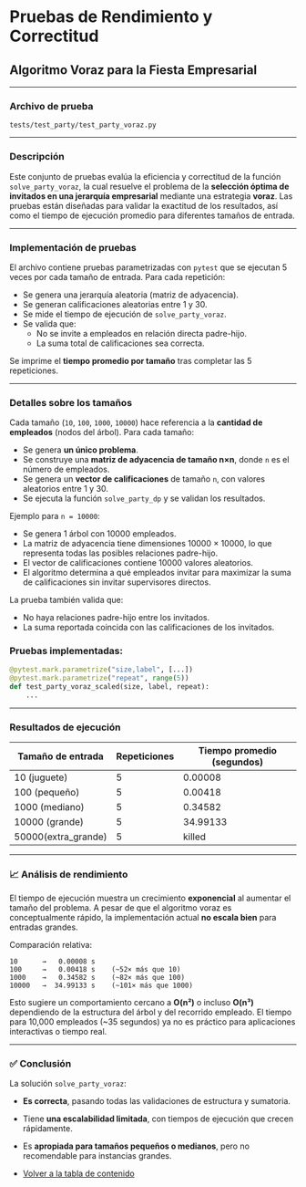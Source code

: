 
# Pruebas de Rendimiento y Correctitud  
## Algoritmo Voraz para la Fiesta Empresarial

---

### Archivo de prueba  
`tests/test_party/test_party_voraz.py`

---

### Descripción

Este conjunto de pruebas evalúa la eficiencia y correctitud de la función `solve_party_voraz`, la cual resuelve el problema de la **selección óptima de invitados en una jerarquía empresarial** mediante una estrategia **voraz**. Las pruebas están diseñadas para validar la exactitud de los resultados, así como el tiempo de ejecución promedio para diferentes tamaños de entrada.

---

### Implementación de pruebas

El archivo contiene pruebas parametrizadas con `pytest` que se ejecutan 5 veces por cada tamaño de entrada. Para cada repetición:

- Se genera una jerarquía aleatoria (matriz de adyacencia).
- Se generan calificaciones aleatorias entre 1 y 30.
- Se mide el tiempo de ejecución de `solve_party_voraz`.
- Se valida que:
  - No se invite a empleados en relación directa padre-hijo.
  - La suma total de calificaciones sea correcta.

Se imprime el **tiempo promedio por tamaño** tras completar las 5 repeticiones.

---
### Detalles sobre los tamaños
Cada tamaño (`10`, `100`, `1000`, `10000`) hace referencia a la **cantidad de empleados** (nodos del árbol). Para cada tamaño:

- Se genera **un único problema**.
- Se construye una **matriz de adyacencia de tamaño n×n**, donde `n` es el número de empleados.
- Se genera un **vector de calificaciones** de tamaño `n`, con valores aleatorios entre 1 y 30.
- Se ejecuta la función `solve_party_dp` y se validan los resultados.

Ejemplo para `n = 10000`:

 - Se genera 1 árbol con 10000 empleados.
 - La matriz de adyacencia tiene dimensiones 10000 × 10000, lo que representa todas las posibles relaciones padre-hijo.
 - El vector de calificaciones contiene 10000 valores aleatorios.
 - El algoritmo determina a qué empleados invitar para maximizar la suma de calificaciones sin invitar supervisores directos.

La prueba también valida que:

 - No haya relaciones padre-hijo entre los invitados. 
 - La suma reportada coincida con las calificaciones de los invitados.

### Pruebas implementadas:

```python
@pytest.mark.parametrize("size,label", [...])
@pytest.mark.parametrize("repeat", range(5))
def test_party_voraz_scaled(size, label, repeat):
    ...
```

---

### Resultados de ejecución

| Tamaño de entrada  | Repeticiones  | Tiempo promedio (segundos)   |
|------------------- |-------------- |------------------------------|
| 10 (juguete)       | 5             | 0.00008                      |
| 100 (pequeño)      | 5             | 0.00418                      |
| 1000 (mediano)     | 5             | 0.34582                      |
| 10000 (grande)     | 5             | 34.99133                     |
| 50000(extra_grande)| 5             |  killed                      |
---

### 📈 Análisis de rendimiento

El tiempo de ejecución muestra un crecimiento **exponencial** al aumentar el tamaño del problema. A pesar de que el algoritmo voraz es conceptualmente rápido, la implementación actual **no escala bien** para entradas grandes.

Comparación relativa:

```
10      →   0.00008 s
100     →   0.00418 s    (~52× más que 10)
1000    →   0.34582 s    (~82× más que 100)
10000   →  34.99133 s    (~101× más que 1000)
```

Esto sugiere un comportamiento cercano a **O(n²)** o incluso **O(n³)** dependiendo de la estructura del árbol y del recorrido empleado. El tiempo para 10,000 empleados (~35 segundos) ya no es práctico para aplicaciones interactivas o tiempo real.

---

### ✅ Conclusión

La solución `solve_party_voraz`:

- **Es correcta**, pasando todas las validaciones de estructura y sumatoria.
- Tiene **una escalabilidad limitada**, con tiempos de ejecución que crecen rápidamente.
- Es **apropiada para tamaños pequeños o medianos**, pero no recomendable para instancias grandes.

- [Volver a la tabla de contenido](/docs/Readme.md)
